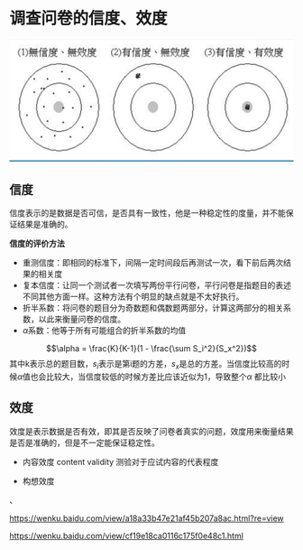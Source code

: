 # 调查问卷的信度、效度
![-w692](media/16114082700740.jpg)


## 信度

信度表示的是数据是否可信，是否具有一致性，他是一种稳定性的度量，并不能保证结果是准确的。

**信度的评价方法**

* 重测信度：即相同的标准下，间隔一定时间段后再测试一次，看下前后两次结果的相关度
* 复本信度：让同一个测试者一次填写两份平行问卷，平行问卷是指题目的表述不同其他方面一样。这种方法有个明显的缺点就是不太好执行。
* 折半系数：将问卷的题目分为奇数题和偶数题两部分，计算这两部分的相关系数，以此来衡量问卷的信度。
* $\alpha$系数：他等于所有可能组合的折半系数的均值

$$\alpha = \frac{K}{K-1}(1 - \frac{\sum S_i^2}{S_x^2})$$
其中k表示总的题目数，$s_i$表示是第i题的方差，$s_x$是总的方差。当信度比较高的时候$\alpha$值也会比较大，当信度较低的时候方差比应该近似为1，导致整个$\alpha$ 都比较小

## 效度
效度是表示数据是否有效，即其是否反映了问卷者真实的问题，效度用来衡量结果是否是准确的，但是不一定能保证稳定性。

* 内容效度 content validity
测验对于应试内容的代表程度

* 构想效度 

、




https://wenku.baidu.com/view/a18a33b47e21af45b207a8ac.html?re=view

https://wenku.baidu.com/view/cf19e18ca0116c175f0e48c1.html


